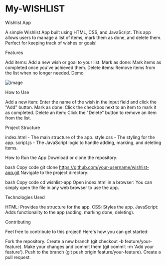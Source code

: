 # My-WISHLIST
Wishlist App

A simple Wishlist App built using HTML, CSS, and JavaScript. This app allows users to manage a list of items, mark them as done, and delete them. Perfect for keeping track of wishes or goals!

Features

Add items: Add a new wish or goal to your list.
Mark as done: Mark items as completed once you've achieved them.
Delete items: Remove items from the list when no longer needed.
Demo

![image](https://github.com/user-attachments/assets/fe8c6380-a1dd-43f4-93d5-23eab7b2fb78)


How to Use

Add a new item: Enter the name of the wish in the input field and click the "Add" button.
Mark as done: Click the checkbox next to an item to mark it as completed.
Delete an item: Click the "Delete" button to remove an item from the list.


Project Structure

index.html - The main structure of the app.
style.css - The styling for the app.
script.js - The JavaScript logic to handle adding, marking, and deleting items.

How to Run the App
Download or clone the repository:

bash
Copy code
git clone https://github.com/your-username/wishlist-app.git
Navigate to the project directory:

bash
Copy code
cd wishlist-app
Open index.html in a browser: You can simply open the file in any web browser to use the app.

Technologies Used

HTML: Provides the structure for the app.
CSS: Styles the app.
JavaScript: Adds functionality to the app (adding, marking done, deleting).

Contributing

Feel free to contribute to this project! Here's how you can get started:

Fork the repository.
Create a new branch (git checkout -b feature/your-feature).
Make your changes and commit them (git commit -m 'Add your feature').
Push to the branch (git push origin feature/your-feature).
Create a pull request.
 
